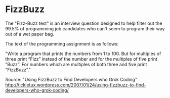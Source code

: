 FizzBuzz
========
The "Fizz-Buzz test" is an interview question designed to help filter out the 99.5% 
of programming job candidates who can't seem to program their way out of a wet paper 
bag. 


The text of the programming assignment is as follows:

"Write a program that prints the numbers from 1 to 100. But for multiples of three 
print “Fizz” instead of the number and for the multiples of five print “Buzz”. For 
numbers which are multiples of both three and five print “FizzBuzz”."

Source: "Using FizzBuzz to Find Developers who Grok Coding" 
http://tickletux.wordpress.com/2007/01/24/using-fizzbuzz-to-find-developers-who-grok-coding/
